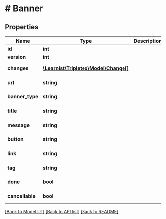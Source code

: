 # # Banner

## Properties

Name | Type | Description | Notes
------------ | ------------- | ------------- | -------------
**id** | **int** |  | [optional]
**version** | **int** |  | [optional]
**changes** | [**\Learnist\Tripletex\Model\Change[]**](Change.md) |  | [optional] [readonly]
**url** | **string** |  | [optional] [readonly]
**banner_type** | **string** |  | [optional] [readonly]
**title** | **string** |  | [optional] [readonly]
**message** | **string** |  | [optional] [readonly]
**button** | **string** |  | [optional] [readonly]
**link** | **string** |  | [optional] [readonly]
**tag** | **string** |  | [optional] [readonly]
**done** | **bool** |  | [optional] [readonly]
**cancellable** | **bool** |  | [optional] [readonly]

[[Back to Model list]](../../README.md#models) [[Back to API list]](../../README.md#endpoints) [[Back to README]](../../README.md)
